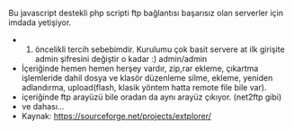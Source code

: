 Bu javascript destekli php scripti ftp bağlantısı başarısız olan serverler için imdada yetişiyor.
* 1. öncelikli tercih sebebimdir. Kurulumu çok basit servere at ilk girişite admin şifresini değiştir o kadar :) admin/admin
* İçeriğinde hemen hemen herşey vardır, zip,rar ekleme, çıkartma işlemleride dahil dosya ve klasör düzenleme
  silme, ekleme, yeniden adlandırma, upload(flash, klasik yöntem hatta remote file bile var).
* içeriğinde ftp arayüzü bile oradan da aynı arayüz çıkıyor. (net2ftp gibi)
* ve dahası...
* Kaynak: https://sourceforge.net/projects/extplorer/

